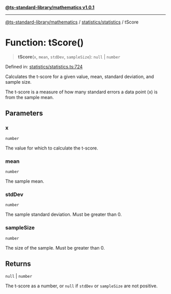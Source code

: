 [**@ts-standard-library/mathematics v1.0.1**](../../../README.md)

***

[@ts-standard-library/mathematics](../../../README.md) / [statistics/statistics](../README.md) / tScore

# Function: tScore()

> **tScore**(`x`, `mean`, `stdDev`, `sampleSize`): `null` \| `number`

Defined in: [statistics/statistics.ts:724](https://github.com/gabaudette/ts-stdlib/blob/7333da76bc775fbabd0907ad8519b912cfc2fe26/packages/mathematics/src/statistics/statistics.ts#L724)

Calculates the t-score for a given value, mean, standard deviation, and sample size.

The t-score is a measure of how many standard errors a data point (x) is from the sample mean.

## Parameters

### x

`number`

The value for which to calculate the t-score.

### mean

`number`

The sample mean.

### stdDev

`number`

The sample standard deviation. Must be greater than 0.

### sampleSize

`number`

The size of the sample. Must be greater than 0.

## Returns

`null` \| `number`

The t-score as a number, or `null` if `stdDev` or `sampleSize` are not positive.
